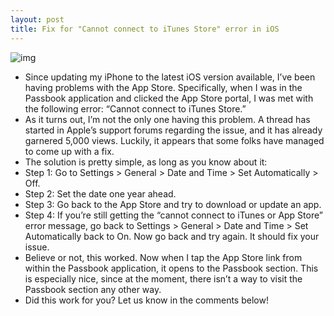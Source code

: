 ```yaml
---
layout: post
title: Fix for "Cannot connect to iTunes Store" error in iOS
---
```

![img](http://media.idownloadblog.com/wp-content/uploads/2012/09/cannot-connect-to-iTunes-store.jpg)
* Since updating my iPhone to the latest iOS version available, I’ve been having problems with the App Store. Specifically, when I was in the Passbook application and clicked the App Store portal, I was met with the following error: “Cannot connect to iTunes Store.”
* As it turns out, I’m not the only one having this problem. A thread has started in Apple’s support forums regarding the issue, and it has already garnered 5,000 views. Luckily, it appears that some folks have managed to come up with a fix.
* The solution is pretty simple, as long as you know about it:
* Step 1: Go to Settings > General > Date and Time > Set Automatically > Off.
* Step 2: Set the date one year ahead.
* Step 3: Go back to the App Store and try to download or update an app.
* Step 4: If you’re still getting the “cannot connect to iTunes or App Store” error message, go back to Settings > General > Date and Time > Set Automatically back to On. Now go back and try again. It should fix your issue.
* Believe or not, this worked. Now when I tap the App Store link from within the Passbook application, it opens to the Passbook section. This is especially nice, since at the moment, there isn’t a way to visit the Passbook section any other way.
* Did this work for you? Let us know in the comments below!

